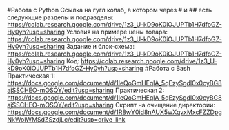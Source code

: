 #Работа с Python
Ссылка на гугл колаб, в котором через # и ## есть следующие разделы и подразделы: https://colab.research.google.com/drive/1z3_U-kD9oK0iOJUPTb1H7dfoGZ-Hy0yh?usp=sharing
 Условия на примере цены товара: https://colab.research.google.com/drive/1z3_U-kD9oK0iOJUPTb1H7dfoGZ-Hy0yh?usp=sharing
 Задание и блок-схема: https://colab.research.google.com/drive/1z3_U-kD9oK0iOJUPTb1H7dfoGZ-Hy0yh?usp=sharing
 Код: https://colab.research.google.com/drive/1z3_U-kD9oK0iOJUPTb1H7dfoGZ-Hy0yh?usp=sharing
 #Работа с Bash
  Практическая 1: https://docs.google.com/document/d/1leQoGmHEqlA_5qEzySgdI0x0cyBG8ajSSCHEO-mOSQY/edit?usp=sharing
  Практическая 2: https://docs.google.com/document/d/1leQoGmHEqlA_5qEzySgdI0x0cyBG8ajSSCHEO-mOSQY/edit?usp=sharing
  Скрипт на очищение директории: https://docs.google.com/document/d/1R8wY0id8nAUX5wXqvxMxcFZZDpgNkWolWMSdZSzdjLc/edit?usp=drive_link
